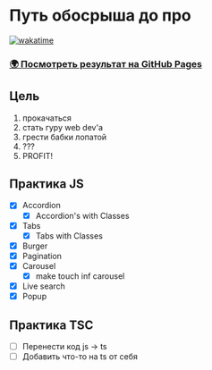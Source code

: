 # Путь обосрыша до про

[![wakatime](https://wakatime.com/badge/github/courses-of-the-joskosti/sergeant-mosmain.svg?style=flat-square)](https://wakatime.com/badge/github/courses-of-the-joskosti/sergeant-mosmain)

### [🌍 Посмотреть результат на GitHub Pages](https://courses-of-the-joskosti.github.io/sergeant-mosmain/)

## Цель

1. прокачаться
2. стать гуру web dev'a
3. грести бабки лопатой
4. ???
5. PROFIT!

## Практика JS

- [x] Accordion
  - [x] Accordion's with Classes
- [x] Tabs
  - [x] Tabs with Classes
- [x] Burger
- [x] Pagination
- [x] Carousel
  - [x] make touch inf carousel
- [x] Live search
- [x] Popup

## Практика TSC

- [ ] Перенести код js -> ts
- [ ] Добавить что-то на ts от себя

